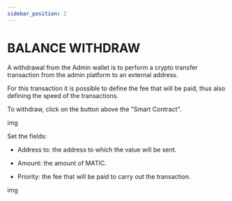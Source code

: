 ```yaml
---
sidebar_position: 2
--- 
```


# BALANCE WITHDRAW

A withdrawal from the Admin wallet is to perform a crypto transfer transaction from the admin platform to an external address.

For this transaction it is possible to define the fee that will be paid, thus also defining the speed of the transactions.

To withdraw, click on the button above the "Smart Contract".

img

Set the fields:

- Address to: the address to which the value will be sent.

- Amount: the amount of MATIC.

- Priority: the fee that will be paid to carry out the transaction.

img